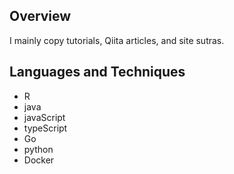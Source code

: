 ## Overview

I mainly copy tutorials, Qiita articles, and site sutras.

## Languages and Techniques

- R
- java
- javaScript
- typeScript
- Go
- python
- Docker
